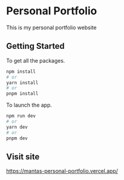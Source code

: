 # Personal Portfolio
This is my personal portfolio website

## Getting Started
To get all the packages.
```bash
npm install
# or
yarn install
# or
pnpm install
```
To launch the app.
```bash
npm run dev
# or
yarn dev
# or
pnpm dev
```
## Visit site
https://mantas-personal-portfolio.vercel.app/